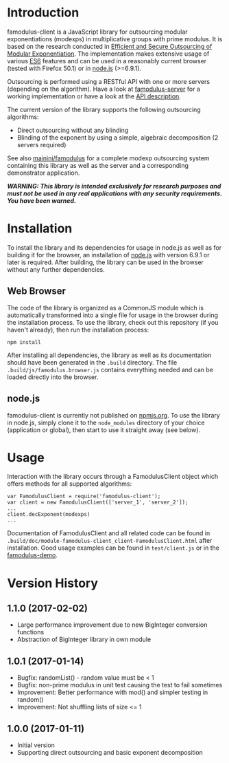 # Introduction

famodulus-client is a JavaScript library for outsourcing modular exponentiations (modexps) in multiplicative groups with prime modulus.
It is based on the research conducted in [Efficient and Secure Outsourcing of Modular Exponentiation](http://mainini.ch/data/efficient-secure-modular-exponentiation-outsourcing.pdf).
The implementation makes extensive usage of various [ES6](http://www.ecma-international.org/ecma-262/6.0/) features and can be used in
a reasonably current browser (tested with Firefox 50.1) or in [node.js](https://nodejs.org) (>=6.9.1).

Outsourcing is performed using a RESTful API with one or more servers (depending on the algorithm). Have a look at
[famodulus-server](https://github.com/mainini/famodulus-server) for a working implementation or have a look at the
[API description](https://github.com/mainini/famodulus-server/blob/master/api.md).

The current version of the library supports the following outsourcing algorithms:

* Direct outsourcing without any blinding
* Blinding of the exponent by using a simple, algebraic decomposition (2 servers required)

See also [mainini/famodulus](https://github.com/mainini/famodulus) for a complete modexp outsourcing system containing this library as
well as the server and a corresponding demonstrator application.

_**WARNING: This library is intended exclusively for research purposes and must not be used in any real applications with any security
requirements. You have been warned.**_

# Installation

To install the library and its dependencies for usage in node.js as well as for building it for the browser, an installation of
[node.js](https://nodejs.org) with version 6.9.1 or later is required. After building, the library can be used in the browser without any
further dependencies.

## Web Browser

The code of the library is organized as a CommonJS module which is automatically transformed into a single file for usage in the browser
during the installation process. To use the library, check out this repository (if you haven't already), then run the installation process:

    npm install

After installing all dependencies, the library as well as its documentation should have been generated in the `.build` directory.
The file `.build/js/famodulus.browser.js` contains everything needed and can be loaded directly into the browser.

## node.js

famodulus-client is currently not published on [npmjs.org](https://www.npmjs.com). To use the library in node.js, simply clone it
to the `node_modules` directory of your choice (application or global), then start to use it straight away (see below).

# Usage

Interaction with the library occurs through a FamodulusClient object which offers methods for all supported algorithms:

    var FamodulusClient = require('famodulus-client');
    var client = new FamodulusClient(['server_1', 'server_2']);
    ...
    client.decExponent(modexps)
    ...

Documentation of FamodulusClient and all related code can be found in `.build/doc/module-famodulus-client_client-FamodulusClient.html` after
installation. Good usage examples can be found in `test/client.js` or in the [famodulus-demo](https://github.com/mainini/famodulus-demo).

# Version History

## 1.1.0 (2017-02-02)

* Large performance improvement due to new BigInteger conversion functions
* Abstraction of BigInteger library in own module

## 1.0.1 (2017-01-14)

* Bugfix: randomList() - random value must be < 1
* Bugfix: non-prime modulus in unit test causing the test to fail sometimes
* Improvement: Better performance with mod() and simpler testing in random()
* Improvement: Not shuffling lists of size <= 1

## 1.0.0 (2017-01-11)

* Initial version
* Supporting direct outsourcing and basic exponent decomposition
